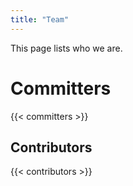 ```yaml
---
title: "Team"
---
```


This page lists who we are. 

# Committers 

{{< committers >}}

## Contributors

{{< contributors >}}